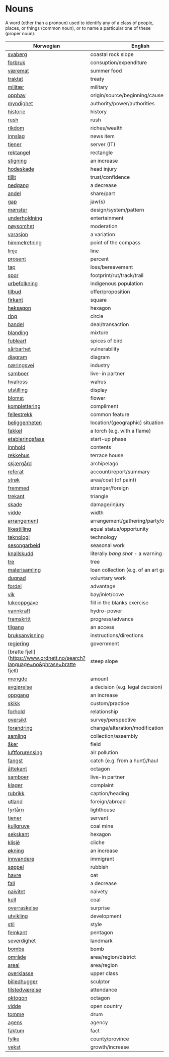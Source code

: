 # Nouns

A word (other than a pronoun) used to identify any of a class of people, places, or things (common noun), or to name a particular one of these (proper noun).

| Norwegian | English | Gender |
| --- | --- | --- |
| [svaberg](https://www.ordnett.no/search?language=no&phrase=svaberg) | coastal rock slope | i |
| [forbruk](https://www.ordnett.no/search?language=no&phrase=forbruk) | consuption/expenditure | i |
| [væremat](https://www.ordnett.no/search?language=no&phrase=væremat) | summer food | m |
| [traktat](https://www.ordnett.no/search?language=no&phrase=traktat) | treaty | m |
| [militær](https://www.ordnett.no/search?language=no&phrase=militær) | military | m |
| [opphav](https://www.ordnett.no/search?language=no&phrase=opphav) | origin/source/beginning/cause | i |
| [myndighet](https://www.ordnett.no/search?language=no&phrase=myndighet) | authority/power/authorities | m |
| [historie](https://www.ordnett.no/search?language=no&phrase=historie) | history | m/f |
| [rush](https://www.ordnett.no/search?language=no&phrase=rush) | rush | i |
| [rikdom](https://www.ordnett.no/search?language=no&phrase=rikdom) | riches/wealth | m |
| [innslag](https://www.ordnett.no/search?language=no&phrase=innslag) | news item | i |
| [tjener](https://www.ordnett.no/search?language=no&phrase=tjener) | server (IT) | m |
| [rektangel](https://www.ordnett.no/search?language=no&phrase=rektangel) | rectangle | i |
| [stigning](https://www.ordnett.no/search?language=no&phrase=stigning) | an increase | m |
| [hodeskade](https://www.ordnett.no/search?language=no&phrase=hodeskade) | head injury | m |
| [tillit](https://www.ordnett.no/search?language=no&phrase=tillit) | trust/confidence | m |
| [nedgang](https://www.ordnett.no/search?language=no&phrase=nedgang) | a decrease | m |
| [andel](https://www.ordnett.no/search?language=no&phrase=andel) | share/part | m |
| [gap](https://www.ordnett.no/search?language=no&phrase=gap) | jaw(s) | m |
| [mønster](https://www.ordnett.no/search?language=no&phrase=mønster) | design/system/pattern | i |
| [underholdning](https://www.ordnett.no/search?language=no&phrase=underholdning) | entertainment | m |
| [nøysomhet](https://www.ordnett.no/search?language=no&phrase=nøysomhet) | moderation | m |
| [varasjon](https://www.ordnett.no/search?language=no&phrase=varasjon) | a variation | m |
| [himmelretning](https://www.ordnett.no/search?language=no&phrase=himmelretning) | point of the compass | m |
| [linje](https://www.ordnett.no/search?language=no&phrase=linje) | line | m |
| [prosent](https://www.ordnett.no/search?language=no&phrase=prosent) | percent | m |
| [tap](https://www.ordnett.no/search?language=no&phrase=tap) | loss/bereavement | i |
| [spor](https://www.ordnett.no/search?language=no&phrase=spor) | footprint/rut/track/trail | i |
| [urbefolkning](https://www.ordnett.no/search?language=no&phrase=urbefolkning) | indigenous population | m |
| [tilbud](https://www.ordnett.no/search?language=no&phrase=tilbud) | offer/proposition | i |
| [firkant](https://www.ordnett.no/search?language=no&phrase=firkant) | square | m |
| [heksagon](https://www.ordnett.no/search?language=no&phrase=heksagon) | hexagon | m |
| [ring](https://www.ordnett.no/search?language=no&phrase=ring) | circle | m |
| [handel](https://www.ordnett.no/search?language=no&phrase=handel) | deal/transaction | m |
| [blanding](https://www.ordnett.no/search?language=no&phrase=blanding) | mixture | m |
| [fubleart](https://www.ordnett.no/search?language=no&phrase=fubleart) | spices of bird | m/f |
| [sårbarhet](https://www.ordnett.no/search?language=no&phrase=sårbarhet) | vulnerability | m |
| [diagram](https://www.ordnett.no/search?language=no&phrase=diagram) | diagram | i |
| [næringsvei](https://www.ordnett.no/search?language=no&phrase=næringsvei) | industry | m |
| [samboer](https://www.ordnett.no/search?language=no&phrase=samboer) | live-in partner | m |
| [hvalross](https://www.ordnett.no/search?language=no&phrase=hvalross) | walrus | m |
| [utstilling](https://www.ordnett.no/search?language=no&phrase=utstilling) | display | m |
| [blomst](https://www.ordnett.no/search?language=no&phrase=blomst) | flower | m |
| [komplettering](https://www.ordnett.no/search?language=no&phrase=komplettering) | compliment | m |
| [fellestrekk](https://www.ordnett.no/search?language=no&phrase=fellestrekk) | common feature | i |
| [beliggenheten](https://www.ordnett.no/search?language=no&phrase=beliggenheten) | location/(geographic) situation | m/f |
| [fakkel](https://www.ordnett.no/search?language=no&phrase=fakkel) | a torch (e.g. with a flame) | m |
| [etableringsfase](https://www.ordnett.no/search?language=no&phrase=etableringsfase) | start-up phase | m |
| [innhold](https://www.ordnett.no/search?language=no&phrase=innhold) | contents | i |
| [rekkehus](https://www.ordnett.no/search?language=no&phrase=rekkehus) | terrace house | i |
| [skjærgård](https://www.ordnett.no/search?language=no&phrase=skjærgård) | archipelago | m |
| [referat](https://www.ordnett.no/search?language=no&phrase=referat) | account/report/summary | i |
| [strøk](https://www.ordnett.no/search?language=no&phrase=strøk) | area/coat (of paint) | i |
| [fremmed](https://www.ordnett.no/search?language=no&phrase=fremmed) | stranger/foreign | m |
| [trekant](https://www.ordnett.no/search?language=no&phrase=trekant) | triangle | m |
| [skade](https://www.ordnett.no/search?language=no&phrase=skade) | damage/injury | m |
| [vidde](https://www.ordnett.no/search?language=no&phrase=vidde) | width | m/f |
| [arrangement](https://www.ordnett.no/search?language=no&phrase=arrangement) | arrangement/gathering/party/organisation | i |
| [likestilling](https://www.ordnett.no/search?language=no&phrase=likestilling) | equal status/opportunity | m |
| [teknologi](https://www.ordnett.no/search?language=no&phrase=teknologi) | technology | m |
| [sesongarbeid](https://www.ordnett.no/search?language=no&phrase=sesongarbeid) | seasonal work | i |
| [knallskudd](https://www.ordnett.no/search?language=no&phrase=knallskudd) | literally _bang shot_ - a warning shot gun | i |
| [tre](https://www.ordnett.no/search?language=no&phrase=tre) | tree | i |
| [malerisamling](https://www.ordnett.no/search?language=no&phrase=malerisamling) | loan collection (e.g. of an art gallery) | m |
| [dugnad](https://www.ordnett.no/search?language=no&phrase=dugnad) | voluntary work | m |
| [fordel](https://www.ordnett.no/search?language=no&phrase=fordel) | advantage | m |
| [vik](https://www.ordnett.no/search?language=no&phrase=vik) | bay/inlet/cove | m |
| [lukeoppgave](https://www.ordnett.no/search?language=no&phrase=lukeoppgave) | fill in the blanks exercise | m |
| [vannkraft](https://www.ordnett.no/search?language=no&phrase=vannkraft) | hydro-power | m |
| [framskritt](https://www.ordnett.no/search?language=no&phrase=framskritt) | progress/advance | i |
| [tilgang](https://www.ordnett.no/search?language=no&phrase=tilgang) | an access | i |
| [bruksanvisning](https://www.ordnett.no/search?language=no&phrase=bruksanvisning) | instructions/directions | m |
| [regjering](https://www.ordnett.no/search?language=no&phrase=regjering) | government | m |
| [bratte fjell](https://www.ordnett.no/search?language=no&phrase=bratte fjell) | steep slope | m |
| [mengde](https://www.ordnett.no/search?language=no&phrase=mengde) | amount | m |
| [avgjørelse](https://www.ordnett.no/search?language=no&phrase=avgjørelse) | a decision (e.g. legal decision) | m |
| [oppgang](https://www.ordnett.no/search?language=no&phrase=oppgang) | an increase | m |
| [skikk](https://www.ordnett.no/search?language=no&phrase=skikk) | custom/practice | m |
| [forhold](https://www.ordnett.no/search?language=no&phrase=forhold) | relationship | i |
| [oversikt](https://www.ordnett.no/search?language=no&phrase=oversikt) | survey/perspective | m |
| [forandring](https://www.ordnett.no/search?language=no&phrase=forandring) | change/alteration/modification | m |
| [samling](https://www.ordnett.no/search?language=no&phrase=samling) | collection/assembly | m |
| [åker](https://www.ordnett.no/search?language=no&phrase=åker) | field | m |
| [luftforurensing](https://www.ordnett.no/search?language=no&phrase=luftforurensing) | air pollution | m |
| [fangst](https://www.ordnett.no/search?language=no&phrase=fangst) | catch (e.g. from a hunt)/haul | m |
| [åttekant](https://www.ordnett.no/search?language=no&phrase=åttekant) | octagon | m |
| [samboer](https://www.ordnett.no/search?language=no&phrase=samboer) | live-in partner | m |
| [klager](https://www.ordnett.no/search?language=no&phrase=klager) | complaint | m |
| [rubrikk](https://www.ordnett.no/search?language=no&phrase=rubrikk) | caption/heading | m |
| [utland](https://www.ordnett.no/search?language=no&phrase=utland) | foreign/abroad | m |
| [fyrtårn](https://www.ordnett.no/search?language=no&phrase=fyrtårn) | lighthouse | i |
| [tjener](https://www.ordnett.no/search?language=no&phrase=tjener) | servant | m |
| [kullgruve](https://www.ordnett.no/search?language=no&phrase=kullgruve) | coal mine | m |
| [sekskant](https://www.ordnett.no/search?language=no&phrase=sekskant) | hexagon | m |
| [klisjé](https://www.ordnett.no/search?language=no&phrase=klisjé) | cliche | m |
| [økning](https://www.ordnett.no/search?language=no&phrase=økning) | an increase | m |
| [innvandere](https://www.ordnett.no/search?language=no&phrase=innvandere) | immigrant | m |
| [søppel](https://www.ordnett.no/search?language=no&phrase=søppel) | rubbish | i |
| [havre](https://www.ordnett.no/search?language=no&phrase=havre) | oat | m |
| [fall](https://www.ordnett.no/search?language=no&phrase=fall) | a decrease | i |
| [naivitet](https://www.ordnett.no/search?language=no&phrase=naivitet) | naivety | m |
| [kull](https://www.ordnett.no/search?language=no&phrase=kull) | coal | i |
| [overraskelse](https://www.ordnett.no/search?language=no&phrase=overraskelse) | surprise | m |
| [utvikling](https://www.ordnett.no/search?language=no&phrase=utvikling) | development | m |
| [stil](https://www.ordnett.no/search?language=no&phrase=stil) | style | m |
| [femkant](https://www.ordnett.no/search?language=no&phrase=femkant) | pentagon | m |
| [severdighet](https://www.ordnett.no/search?language=no&phrase=severdighet) | landmark | m |
| [bombe](https://www.ordnett.no/search?language=no&phrase=bombe) | bomb | m |
| [område](https://www.ordnett.no/search?language=no&phrase=område) | area/region/district | i |
| [areal](https://www.ordnett.no/search?language=no&phrase=areal) | area/region | i |
| [overklasse](https://www.ordnett.no/search?language=no&phrase=overklasse) | upper class | m |
| [billedhugger](https://www.ordnett.no/search?language=no&phrase=billedhugger) | sculptor | m |
| [tilstedværelse](https://www.ordnett.no/search?language=no&phrase=tilstedværelse) | attendance | i |
| [oktogon](https://www.ordnett.no/search?language=no&phrase=oktogon) | octagon | m |
| [vidde](https://www.ordnett.no/search?language=no&phrase=vidde) | open country | m |
| [tomme](https://www.ordnett.no/search?language=no&phrase=tomme) | drum | m |
| [agens](https://www.ordnett.no/search?language=no&phrase=agens) | agency | m |
| [faktum](https://www.ordnett.no/search?language=no&phrase=faktum) | fact | i |
| [fylke](https://www.ordnett.no/search?language=no&phrase=fylke) | county/province | i |
| [vekst](https://www.ordnett.no/search?language=no&phrase=vekst) | growth/increase | m |

